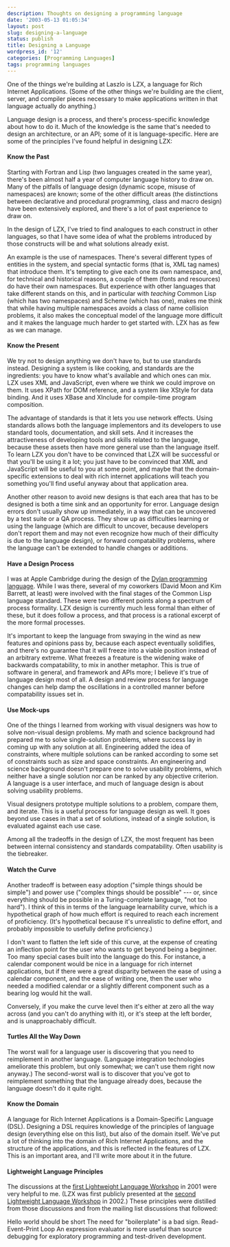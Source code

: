 ```yaml
---
description: Thoughts on designing a programming language
date: '2003-05-13 01:05:34'
layout: post
slug: designing-a-language
status: publish
title: Designing a Language
wordpress_id: '12'
categories: [Programming Languages]
tags: programming languages
---
```


One of the things we're building at Laszlo is LZX, a language for Rich Internet Applications.  (Some of the other things we're building are the client, server, and compiler pieces necessary to make applications written in that language actually do anything.)

Language design is a process, and there's process-specific knowledge about how to do it.   Much of the knowledge is the same that's needed to design an architecture, or an API; some of it is language-specific. Here are some of the principles I've found helpful in designing LZX:

#### Know the Past

Starting with Fortran and Lisp (two languages created in the same year), there's been almost half a year of computer language history to draw on.  Many of the pitfalls of language design (dynamic scope, misuse of namespaces) are known; some of the other difficult areas (the distinctions between declarative and procedural programming, class and macro design) have been extensively explored, and there's a lot of past experience to draw on.

In the design of LZX, I've tried to find analogues to each construct in other languages, so that I have some idea of what the problems introduced by those constructs will be and what solutions already exist.

An example is the use of namespaces.  There's several different types of entities in the system, and special syntactic forms (that is, XML tag names) that introduce them.  It's tempting to give each one its own namespace, and, for technical and historical reasons, a couple of them (fonts and resources) do have their own namespaces.  But experience with other languages that take different stands on this, and in particular with _teaching_ Common Lisp (which has two namespaces) and Scheme (which has one), makes me think that while having multiple namespaces avoids a class of name collision problems, it also makes the conceptual model of the language more difficult and it makes the language much harder to get started with.  LZX has as few as we can manage.

#### Know the Present

We try not to design anything we don't have to, but to use standards instead.  Designing a system is like cooking, and standards are the ingredients: you have to know what's available and which ones can mix.  LZX uses XML and JavaScript, even where we think we could improve on them.  It uses XPath for DOM reference, and a system like XStyle for data binding.  And it uses XBase and XInclude for compile-time program composition.

The advantage of standards is that it lets you use network effects.  Using standards allows both the language implementors and its developers to use standard tools, documentation, and skill sets.  And it increases the attractiveness of developing tools and skills related to the language, because these assets then have more general use than the language itself.  To learn LZX you don't have to be convinced that LZX will be successful or that you'll be using it a lot; you just have to be convinced that XML and JavaScript will be useful to you at some point, and maybe that the domain-specific extensions to deal with rich internet applications will teach you something you'll find useful anyway about that application area.

Another other reason to avoid new designs is that each area that has to be designed is both a time sink and an opportunity for error.  Language design errors don't usually show up immediately, in a way that can be uncovered by a test suite or a QA process.  They show up as difficulties learning or using the language (which are difficult to uncover, because developers don't report them and may not even recognize how much of their difficulty is due to the language design), or forward compatability problems, where the language can't be extended to handle changes or additions.

#### Have a Design Process

I was at Apple Cambridge during the design of the [Dylan programming language](http://osteele.com/museum/apple_dylan.html).  While I was there, several of my coworkers (David Moon and Kim Barrett, at least) were involved with the final stages of the Common Lisp language standard.  These were two different points along a spectrum of process formality.  LZX design is currently much less formal than either of these, but it does follow a process, and that process is a rational excerpt of the more formal processes.

It's important to keep the language from swaying in the wind as new features and opinions pass by, because each aspect eventually solidifies, and there's no guarantee that it will freeze into a viable position instead of an arbitrary extreme.  What freezes a freature is the widening wake of backwards compatability, to mix in another metaphor.  This is true of software in general, and framework and APIs more; I believe it's true of language design most of all.  A design and review process for language changes can help damp the oscillations in a controlled manner before compatability issues set in.

#### Use Mock-ups

One of the things I learned from working with visual designers was how to solve non-visual design problems.  My math and science background had prepared me to solve single-solution problems, where success lay in coming up with any solution at all.  Engineering added the idea of constraints, where multiple solutions can be ranked according to some set of constraints such as size and space constraints.  An engineering and science background doesn't prepare one to solve usability problems, which neither have a single solution nor can be ranked by any objective criterion.  A language is a user interface, and much of language design is about solving usability problems.

Visual designers prototype multiple solutions to a problem, compare them, and iterate.  This is a useful process for language design as well.  It goes beyond use cases in that a set of solutions, instead of a single solution, is evaluated against each use case.

Among all the tradeoffs in the design of LZX, the most frequent has been between internal consistency and standards compatability.  Often usability is the tiebreaker.

#### Watch the Curve

Another tradeoff is between easy adoption ("simple things should be simple") and power use ("complex things should be possible" --- or, since everything should be possible in a Turing-complete language, "not too hard").  I think of this in terms of the language learnability curve, which is a hypothetical graph of how much effort is required to reach each increment of proficiency.  (It's hypothetical because it's unrealistic to define effort, and probably impossible to usefully define proficiency.)

I don't want to flatten the left side of this curve, at the expense of creating an inflection point for the user who wants to get beyond being a beginner.  Too many special cases built into the language do this.  For instance, a calendar component would be nice in a language for rich internet applications, but if there were a great disparity between the ease of using a calendar component, and the ease of writing one, then the user who needed a modified calendar or a slightly different component such as a bearing log would hit the wall.

Conversely, if you make the curve level then it's either at zero all the way across (and you can't do anything with it), or it's steep at the left border, and is unapproachably difficult.

#### Turtles All the Way Down

The worst wall for a language user is discovering that you need to reimplement in another language.  (Language integration technologies ameliorate this problem, but only somewhat; we can't use them right now anyway.)  The second-worst wall is to discover that you've got to reimplement something that the language already does, because the language doesn't do it quite right.

#### Know the Domain

A language for Rich Internet Applications is a Domain-Specific Language (DSL).  Designing a DSL requires knowledge of the principles of language design (everything else on this list), but also of the domain itself.  We've put a lot of thinking into the domain of Rich Internet Applications, and the structure of the applications, and this is reflected in the features of LZX.  This is an important area, and I'll write more about it in the future.

#### Lightweight Language Principles

The discussions at the [first Lightweight Language Workshop](http://ll1.ai.mit.edu) in 2001 were very helpful to me.  (LZX was first publicly presented at the [second Lightweight Language Workshop](http://ll2.ai.mit.edu) in 2002.)  These principles were distilled from those discussions and from the mailing list discussions that followed:

Hello world should be short
    The need for "boilerplate" is a bad sign.
Read-Event-Print Loop
    An expression evaluator is more useful than source debugging for exploratory programming and test-driven development.

